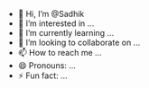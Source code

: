 - 👋 Hi, I’m @Sadhik
- 👀 I’m interested in ...
- 🌱 I’m currently learning ...
- 💞️ I’m looking to collaborate on ...
- 📫 How to reach me ...
- 😄 Pronouns: ...
- ⚡ Fun fact: ...

<!---
Sadhik is a ✨ special ✨ repository because its `README.md` (this file) appears on your GitHub profile.
You can click the Preview link to take a look at your changes.
--->
